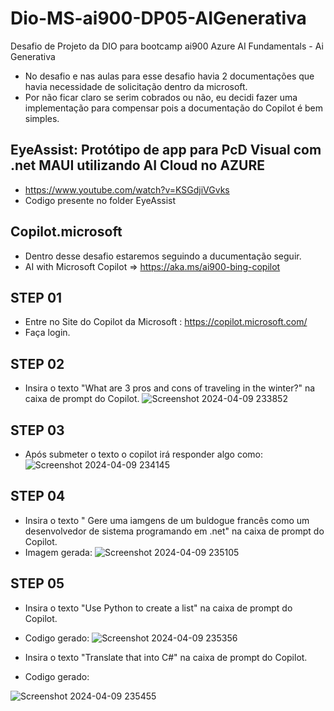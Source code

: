 # Dio-MS-ai900-DP05-AIGenerativa
Desafio de Projeto da DIO para bootcamp ai900 Azure AI Fundamentals - Ai Generativa
- No desafio e nas aulas para esse desafio havia 2 documentações que havia necessidade de solicitação dentro da microsoft.
- Por não ficar claro se serim cobrados ou não, eu decidi fazer uma implementação para compensar pois a documentação do Copilot é bem simples.

## EyeAssist: Protótipo de app para PcD Visual com .net MAUI utilizando AI Cloud no AZURE 
- https://www.youtube.com/watch?v=KSGdjiVGvks
- Codigo presente no folder EyeAssist
  




## Copilot.microsoft
- Dentro desse desafio estaremos seguindo a ducumentação seguir.
- AI with Microsoft Copilot => https://aka.ms/ai900-bing-copilot
## STEP 01
- Entre no Site do Copilot da Microsoft : https://copilot.microsoft.com/
- Faça login.

## STEP 02
- Insira o texto "What are 3 pros and cons of traveling in the winter?" na caixa de prompt do Copilot.
![Screenshot 2024-04-09 233852](https://github.com/c23b/Dio-MS-ai900-DP05-AIGenerativa/assets/12342627/33212cfa-e4f1-4728-9433-9744b33a8d4d)

## STEP 03
- Após submeter o texto o copilot irá responder algo como:
![Screenshot 2024-04-09 234145](https://github.com/c23b/Dio-MS-ai900-DP05-AIGenerativa/assets/12342627/df7d9738-661c-4add-859b-d3882e0f3b6b)

## STEP 04
- Insira o texto " Gere uma iamgens de um buldogue francês como um desenvolvedor de sistema programando em .net" na caixa de prompt do Copilot.
- Imagem gerada:
![Screenshot 2024-04-09 235105](https://github.com/c23b/Dio-MS-ai900-DP05-AIGenerativa/assets/12342627/7759b13a-e91f-4019-b18c-5d1f6ecb9502)

## STEP 05
- Insira o texto "Use Python to create a list" na caixa de prompt do Copilot.
- Codigo gerado:
![Screenshot 2024-04-09 235356](https://github.com/c23b/Dio-MS-ai900-DP05-AIGenerativa/assets/12342627/1d8c8928-3a8f-4c20-b081-b640f765bf5d)

- Insira o texto "Translate that into C#" na caixa de prompt do Copilot.
- Codigo gerado:
  
![Screenshot 2024-04-09 235455](https://github.com/c23b/Dio-MS-ai900-DP05-AIGenerativa/assets/12342627/c72ef3f8-d90c-40bc-96d5-a64ed3a9c9ee)
